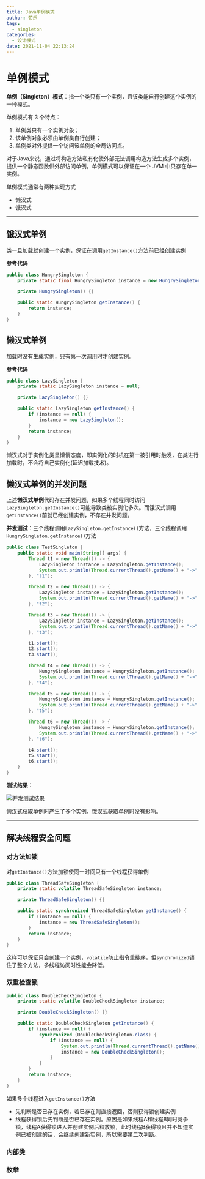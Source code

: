 ```yaml
---
title: Java单例模式
author: 荀乐
tags:
  - singleton
categories:
  - 设计模式
date: 2021-11-04 22:13:24
---
```

# 单例模式

**单例（Singleton）模式**：指一个类只有一个实例，且该类能自行创建这个实例的一种模式。

单例模式有 3 个特点：

1.  单例类只有一个实例对象；
2.  该单例对象必须由单例类自行创建；
3.  单例类对外提供一个访问该单例的全局访问点。

对于Java来说，通过将构造方法私有化使外部无法调用构造方法生成多个实例，提供一个静态函数供外部访问单例。单例模式可以保证在一个 JVM 中只存在单一实例。

单例模式通常有两种实现方式

-   懒汉式
-   饿汉式



---

## 饿汉式单例

类一旦加载就创建一个实例，保证在调用`getInstance()`方法前已经创建实例

**参考代码**

```java
public class HungrySingleton {
    private static final HungrySingleton instance = new HungrySingleton();

    private HungrySingleton() {}

    public static HungrySingleton getInstance() {
        return instance;
    }
}
```

## 懒汉式单例

加载时没有生成实例，只有第一次调用时才创建实例。

**参考代码**

```java
public class LazySingleton {
    private static LazySingleton instance = null;

    private LazySingleton() {}

    public static LazySingleton getInstance() {
        if (instance == null) {
            instance = new LazySingleton();
        }
        return instance;
    }
}
```

懒汉式对于实例化类呈懒惰态度，即实例化的时机在第一被引用时触发，在类进行加载时，不会将自己实例化(延迟加载技术)。

## 懒汉式单例的并发问题

上述**懒汉式单例**代码存在并发问题，如果多个线程同时访问`LazySingleton.getInstance()`可能导致类被实例化多次。而饿汉式调用`getInstance()`前就已经创建实例，不存在并发问题。

**并发测试**：三个线程调用`LazySingleton.getInstance()`方法，三个线程调用`HungrySingleton.getInstance()`方法

```java
public class TestSingleton {
    public static void main(String[] args) {
        Thread t1 = new Thread(() -> {
            LazySingleton instance = LazySingleton.getInstance();
            System.out.println(Thread.currentThread().getName() + "->" + instance);
        }, "t1");

        Thread t2 = new Thread(() -> {
            LazySingleton instance = LazySingleton.getInstance();
            System.out.println(Thread.currentThread().getName() + "->" + instance);
        }, "t2");

        Thread t3 = new Thread(() -> {
            LazySingleton instance = LazySingleton.getInstance();
            System.out.println(Thread.currentThread().getName() + "->" + instance);
        }, "t3");

        t1.start();
        t2.start();
        t3.start();

        Thread t4 = new Thread(() -> {
            HungrySingleton instance = HungrySingleton.getInstance();
            System.out.println(Thread.currentThread().getName() + "->" + instance);
        }, "t4");

        Thread t5 = new Thread(() -> {
            HungrySingleton instance = HungrySingleton.getInstance();
            System.out.println(Thread.currentThread().getName() + "->" + instance);
        }, "t5");

        Thread t6 = new Thread(() -> {
            HungrySingleton instance = HungrySingleton.getInstance();
            System.out.println(Thread.currentThread().getName() + "->" + instance);
        }, "t6");

        t4.start();
        t5.start();
        t6.start();
    }
}
```

**测试结果：**

![并发测试结果](https://xunle-picture-bed.oss-cn-hangzhou.aliyuncs.com/20221206153618.png)

懒汉式获取单例时产生了多个实例，饿汉式获取单例时没有影响。



---

## 解决线程安全问题

### 对方法加锁

对`getInstance()`方法加锁使同一时间只有一个线程获得单例

```java
public class ThreadSafeSingleton {
    private static volatile ThreadSafeSingleton instance;

    private ThreadSafeSingleton() {}

    public static synchronized ThreadSafeSingleton getInstance() {
        if (instance == null) {
            instance = new ThreadSafeSingleton();
        }
        return instance;
    }
}
```

这样可以保证只会创建一个实例，`volatile`防止指令重排序，但`synchronized`锁住了整个方法，多线程访问时性能会降低。

### 双重检查锁

```java
public class DoubleCheckSingleton {
    private static volatile DoubleCheckSingleton instance;

    private DoubleCheckSingleton() {}

    public static DoubleCheckSingleton getInstance() {
        if (instance == null) {
            synchronized (DoubleCheckSingleton.class) {
                if (instance == null) {
                    System.out.println(Thread.currentThread().getName()+ "正在初始化");
                    instance = new DoubleCheckSingleton();
                }
            }
        }
        return instance;
    }
}
```

如果多个线程进入`getInstance()`方法

-   先判断是否已存在实例，若已存在则直接返回，否则获得锁创建实例
-   线程获得锁后先判断是否已存在实例。原因是如果线程A和线程B同时竞争锁，线程A获得锁进入并创建实例后释放锁，此时线程B获得锁且并不知道实例已被创建的话，会继续创建新实例，所以需要第二次判断。

### 内部类



### 枚举
